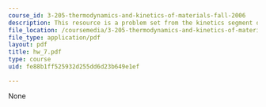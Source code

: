 ```yaml
---
course_id: 3-205-thermodynamics-and-kinetics-of-materials-fall-2006
description: This resource is a problem set from the kinetics segment of the course.
file_location: /coursemedia/3-205-thermodynamics-and-kinetics-of-materials-fall-2006/fe88b1ff525932d255dd6d23b649e1ef_hw_7.pdf
file_type: application/pdf
layout: pdf
title: hw_7.pdf
type: course
uid: fe88b1ff525932d255dd6d23b649e1ef

---
```

None